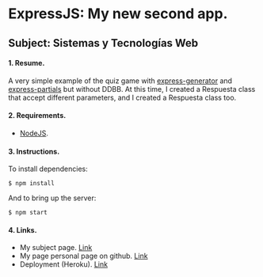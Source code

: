 # ExpressJS: My new second app.
## Subject: Sistemas y Tecnologías Web

#### 1. Resume.

A very simple example of the quiz game with [express-generator](http://expressjs.com/es/starter/generator.html) and [express-partials](https://www.npmjs.com/package/express-partial) but without DDBB. At this time, I created a Respuesta class
that accept different parameters, and I created a Respuesta class too.

#### 2. Requirements.

* [NodeJS](https://nodejs.org/en/).

#### 3. Instructions.

To install dependencies:

    $ npm install

And to bring up the server:

    $ npm start

#### 4.  Links.

* My subject page. [Link](http://giffunis.github.io/stw.html)
* My page personal page on github. [Link](http://giffunis.github.io/index.html)
* Deployment (Heroku). [Link](https://quiz2-alu0100770551.herokuapp.com/)
